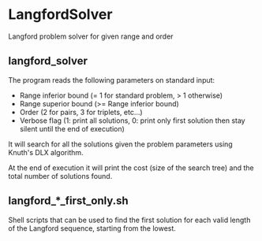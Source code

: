 # LangfordSolver
Langford problem solver for given range and order

## langford_solver

The program reads the following parameters on standard input:
- Range inferior bound (= 1 for standard problem, > 1 otherwise)
- Range superior bound (>= Range inferior bound)
- Order (2 for pairs, 3 for triplets, etc...)
- Verbose flag (1: print all solutions, 0: print only first solution then stay silent until the end of execution)

It will search for all the solutions given the problem parameters using Knuth's DLX algorithm.

At the end of execution it will print the cost (size of the search tree) and the total number of solutions found.

## langford_\*\_first_only.sh

Shell scripts that can be used to find the first solution for each valid length of the Langford sequence, starting from the lowest.
